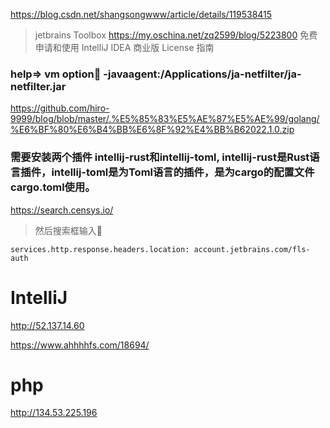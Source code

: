 https://blog.csdn.net/shangsongwww/article/details/119538415

> jetbrains Toolbox
https://my.oschina.net/zq2599/blog/5223800 免费申请和使用 IntelliJ IDEA 商业版 License 指南

### help=> vm option🔴 -javaagent:/Applications/ja-netfilter/ja-netfilter.jar

https://github.com/hiro-9999/blog/blob/master/.%E5%85%83%E5%AE%87%E5%AE%99/golang/%E6%BF%80%E6%B4%BB%E6%8F%92%E4%BB%B62022.1.0.zip

### 需要安装两个插件 intellij-rust和intellij-toml, intellij-rust是Rust语言插件，intellij-toml是为Toml语言的插件，是为cargo的配置文件cargo.toml使用。
https://search.censys.io/

>然后搜索框输入🔴

```
services.http.response.headers.location: account.jetbrains.com/fls-auth
```
# IntelliJ
http://52.137.14.60

https://www.ahhhhfs.com/18694/

# php 
http://134.53.225.196




